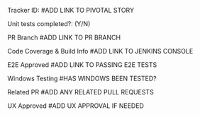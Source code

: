 Tracker ID: #ADD LINK TO PIVOTAL STORY

Unit tests completed?: (Y/N)

PR Branch #ADD LINK TO PR BRANCH

Code Coverage & Build Info #ADD LINK TO JENKINS CONSOLE

E2E Approved #ADD LINK TO PASSING E2E TESTS

Windows Testing #HAS WINDOWS BEEN TESTED?

Related PR #ADD ANY RELATED PULL REQUESTS

UX Approved #ADD UX APPROVAL IF NEEDED
